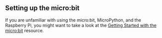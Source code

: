 ## Setting up the micro:bit

If you are unfamiliar with using the micro:bit, MicroPython, and the Raspberry Pi, you might want to take a look at the [Getting Started with the micro:bit](https://projects.raspberrypi.org/en/projects/getting-started-with-microbit) resource.

